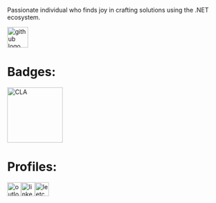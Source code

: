 <p align="left">Passionate individual who finds joy in crafting solutions using the .NET ecosystem.</p>

<div align="left">
  <img src="https://skillicons.dev/icons?i=dotnet,cs,visualstudio,azure,windows,github" height="48" alt="github logo"/>
</div>

<h1>Badges:</h1>

<div align="left">
  <a href="https://www.credly.com/badges/aa790c20-fcca-41fc-b87a-f43c5fd12d09/public_url" target="_blank">
    <img src="https://raw.githubusercontent.com/yoctoscript/yoctoscript/main/Certifications/C_Certified_Associate_Programmer_Badge.png" width="128" height="128" alt="CLA"  />
  </a>
<div>

<h1>Profiles:</h1>

<div align="left">
  <a href="mailto:yacine-belalia@outlook.com" target="_blank" style="text-decoration: none;"><img src="https://raw.githubusercontent.com/yoctoscript/yoctoscript/main/Icons/outlook.png" width="32" height="32" alt="outlook logo"/></a><a href="https://www.linkedin.com/in/yacine-belalia/" target="_blank" style="text-decoration: none;"><img src="https://raw.githubusercontent.com/yoctoscript/yoctoscript/main/Icons/linkedin.png" width="32" height="32" alt="linkedin logo"/></a><a href="https://leetcode.com/u/yacine-belalia/" target="_blank"><img src="https://raw.githubusercontent.com/yoctoscript/yoctoscript/main/Icons/leetcode.png" width="32" height="32" alt="leetcode logo"/></a>
</div>
